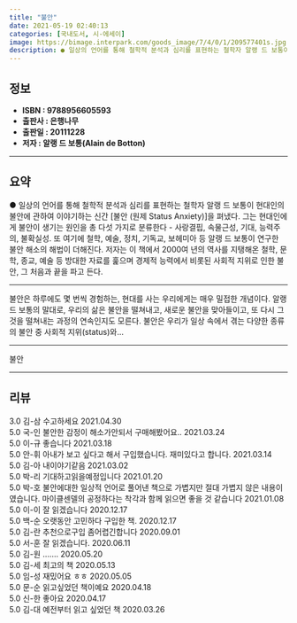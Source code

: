 ```yaml
---
title: "불안"
date: 2021-05-19 02:40:13
categories: [국내도서, 시-에세이]
image: https://bimage.interpark.com/goods_image/7/4/0/1/209577401s.jpg
description: ● 일상의 언어를 통해 철학적 분석과 심리를 표현하는 철학자 알랭 드 보통이 현대인의 불안에 관하여 이야기하는 신간 [불안 (원제 Status Anxiety)]을 펴냈다. 그는 현대인에게 불안이 생기는 원인을 총 다섯 가지로 분류한다 - 사랑결핍, 속물근성, 기대, 능력주의, 불확실성
---
```


## **정보**

- **ISBN : 9788956605593**
- **출판사 : 은행나무**
- **출판일 : 20111228**
- **저자 : 알랭 드 보통(Alain de Botton)**

------



## **요약**

●  일상의 언어를 통해 철학적 분석과 심리를 표현하는 철학자 알랭 드 보통이 현대인의 불안에 관하여 이야기하는 신간 [불안 (원제 Status Anxiety)]을 펴냈다. 그는 현대인에게 불안이 생기는 원인을 총 다섯 가지로 분류한다 - 사랑결핍, 속물근성, 기대, 능력주의, 불확실성. 또 여기에 철학, 예술, 정치, 기독교, 보헤미아 등 알랭 드 보통이 연구한 불안 해소의 해법이 더해진다. 저자는 이 책에서 2000여 년의 역사를 지탱해온 철학, 문학, 종교, 예술 등 방대한 자료를 훑으며 경제적 능력에서 비롯된 사회적 지위로 인한 불안, 그 처음과 끝을 파고 든다.

------

불안은 하루에도 몇 번씩 경험하는, 현대를 사는 우리에게는 매우 밀접한 개념이다. 알랭 드 보통의 말대로, 우리의 삶은 불안을 떨쳐내고, 새로운 불안을 맞아들이고, 또 다시 그것을 떨쳐내는 과정의 연속인지도 모른다. 불안은 우리가 일상 속에서 겪는 다양한 종류의 불안 중 사회적 지위(status)와... 

------


불안 

------


## **리뷰** 

3.0 김-삼 수고하세요 2021.04.30 <br/>5.0 국-인 불안한 감정이 해소가안되서 구매해봤어요.. 2021.03.24 <br/>5.0 이-규 좋습니다 2021.03.18 <br/>5.0 안-휘 아내가 보고 싶다고 해서 구입했습니다. 재미있다고 합니다. 2021.03.14 <br/>5.0 김-아 내이야기같음 2021.03.02 <br/>5.0 박-리 기대하고읽을예정입니다 2021.01.20 <br/>5.0 박-호 불안에대한 일상적 언어로 풀어낸 책으로 가볍지만 절대 가볍지 않은 내용이였습니다. 마이클센델의 공정하다는 착각과 함께 읽으면 좋을 것 같습니다 2021.01.08 <br/>5.0 이-이 잘 읽겠습니다 2020.12.17 <br/>5.0 백-순 오랫동안 고민하다 구입한 책. 2020.12.17 <br/>5.0 김-란 추천으로구입
좀어렵긴합니다 2020.09.01 <br/>5.0 서-훈 잘 읽겠습니다. 2020.06.11 <br/>5.0 김-원 ....... 2020.05.20 <br/>5.0 김-세 최고의 책 2020.05.13 <br/>5.0 임-성 재밌어요 ㅎㅎ 2020.05.05 <br/>5.0 문-순 읽고싶었던 책이예요 2020.04.18 <br/>5.0 신-한 좋아요 2020.04.17 <br/>5.0 김-대 예전부터 읽고 싶었던 책 2020.03.26 <br/>
